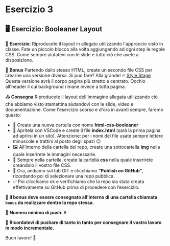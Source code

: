 # Esercizio 3

## 🖥️ Esercizio: Booleaner Layout

📝 **Esercizio**: Riproducete il layout in allegato utilizzando l'approccio visto in classe. Fate un piccolo blocco alla volta aggiungendo ad ogni step le regole CSS. Come sempre aiutatevi con le slide e tutto ciò che avete a disposizione.

🎯 **Bonus**
Partendo dallo stesso HTML, create un secondo file CSS per crearne una versione diversa. Si può fare? Alla grande! 🔥 [Style Stage](https://stylestage.dev/)
Questa versione avrà il corpo pagina più stretto e centrato. Occhio all'header il cui background rimane invece a tutta pagina.

📤 **Consegna**
Riproducete il layout dell'immagine allegata utilizzando ciò che abbiamo visto stamattina aiutandovi con le slide, video e documentazione. Come l'esercizio scorso e d'ora in avanti sempre, faremo questo:

- 📂 Create una nuova cartella con nome **html-css-booleaner**
- 📝 Apritela con VSCode e create il file **index.html** (sarà la prima pagina ad aprirsi in un sito). Attenzione: per i nomi dei file usate sempre lettere minuscole e trattini al posto degli spazi 😉
- 🖼️ All'interno della cartella del repo, create una sottocartella **img** nella quale inserirete le immagini necessarie.
- 🎨 Sempre nella cartella, create la cartella **css** nella quale inserirete creandolo il vostro file CSS.
- 🔄 Ora, andiamo sul tab GIT e clicchiamo **“Publish on GitHub”**, ricordando poi di selezionare una repo pubblica.
- ✅ Poi clicchiamo ok e verifichiamo che la repo sia stata creata effettivamente su GitHub prima di procedere con l’esercizio.

📂 **Il bonus deve essere consegnato all'interno di una cartella chiamata `bonus` da realizzare dentro la repo stessa.**

📌 **Numero minimo di push**: 8

🚀 **Ricordatevi di pushare di tanto in tanto per consegnare il vostro lavoro in modo incrementale.**

Buon lavoro! 💪
